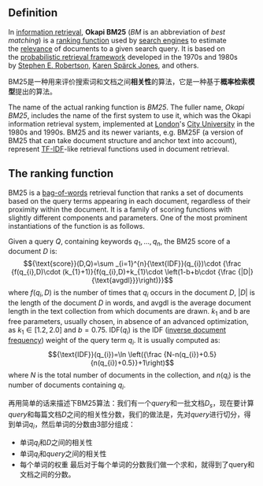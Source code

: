 ## Definition

In [information retrieval](https://en.wikipedia.org/wiki/Information_retrieval), **Okapi BM25** (_BM_ is an abbreviation of _best matching_) is a [ranking function](https://en.wikipedia.org/wiki/Ranking_function "Ranking function") used by [search engines](https://en.wikipedia.org/wiki/Search_engine "Search engine") to estimate the [relevance](https://en.wikipedia.org/wiki/Relevance_(information_retrieval) "Relevance (information retrieval)") of documents to a given search query. It is based on the [probabilistic retrieval framework](https://en.wikipedia.org/wiki/Probabilistic_relevance_model "Probabilistic relevance model") developed in the 1970s and 1980s by [Stephen E. Robertson](https://en.wikipedia.org/wiki/Stephen_E._Robertson "Stephen E. Robertson"), [Karen Spärck Jones](https://en.wikipedia.org/wiki/Karen_Sp%C3%A4rck_Jones "Karen Spärck Jones"), and others.

BM25是一种用来评价搜索词和文档之间**相关性**的算法，它是一种基于**概率检索模型**提出的算法。

The name of the actual ranking function is _BM25_. The fuller name, _Okapi BM25_, includes the name of the first system to use it, which was the Okapi information retrieval system, implemented at [London](https://en.wikipedia.org/wiki/London "London")'s [City University](https://en.wikipedia.org/wiki/City_University,_London "City University, London") in the 1980s and 1990s. BM25 and its newer variants, e.g. BM25F (a version of BM25 that can take document structure and anchor text into account), represent [TF-IDF](https://en.wikipedia.org/wiki/TF-IDF "TF-IDF")-like retrieval functions used in document retrieval.

## The ranking function

BM25 is a [bag-of-words](https://en.wikipedia.org/wiki/Bag_of_words_model "Bag of words model") retrieval function that ranks a set of documents based on the query terms appearing in each document, regardless of their proximity within the document. It is a family of scoring functions with slightly different components and parameters. One of the most prominent instantiations of the function is as follows.

Given a query $Q$, containing keywords $q_{1},...,q_{n}$, the BM25 score of a document $D$ is:
$${\text{score}}(D,Q)=\sum _{i=1}^{n}{\text{IDF}}(q_{i})\cdot {\frac {f(q_{i},D)\cdot (k_{1}+1)}{f(q_{i},D)+k_{1}\cdot \left(1-b+b\cdot {\frac {|D|}{\text{avgdl}}}\right)}}$$
where $f(q_{i},D)$ is the number of times that $q_{i}$ occurs in the document $D$, $|D|$ is the length of the document $D$ in words, and avgdl is the average document length in the text collection from which documents are drawn. $k_{1}$ and b are free parameters, usually chosen, in absence of an advanced optimization, as $k_{1}\in [1.2,2.0]$ and $b=0.75$. ${\text{IDF}}(q_{i})$ is the IDF ([inverse document frequency](https://en.wikipedia.org/wiki/Inverse_document_frequency "Inverse document frequency")) weight of the query term $q_{i}$. It is usually computed as:
$${\text{IDF}}(q_{i})=\ln \left({\frac {N-n(q_{i})+0.5}{n(q_{i})+0.5}}+1\right)$$
where $N$ is the total number of documents in the collection, and $n(q_{i})$ is the number of documents containing $q_{i}$.


再用简单的话来描述下BM25算法：我们有一个$query$和一批文档$D_s$，现在要计算$query$和每篇文档$D$之间的相关性分数，我们的做法是，先对$query$进行切分，得到单词$q_i$，然后单词的分数由3部分组成：
-   单词$q_i$和$D$之间的相关性
-   单词$q_i$和$query$之间的相关性
-   每个单词的权重
最后对于每个单词的分数我们做一个求和，就得到了query和文档之间的分数。














